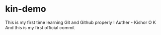 # kin-demo
This is my first time learning Git and Github properly !
Auther - Kishor O K
And this is my first official commit
